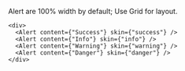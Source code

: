 Alert are 100% width by default; Use Grid for layout.

    <div>
      <Alert content={"Success"} skin={"success"} />
      <Alert content={"Info"} skin={"info"} />
      <Alert content={"Warning"} skin={"warning"} />
      <Alert content={"Danger"} skin={"danger"} />
    </div>
